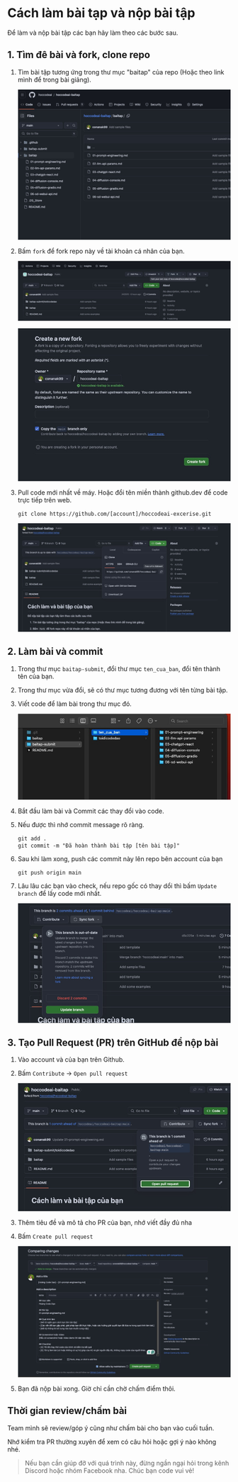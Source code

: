 # Cách làm bài tạp và nộp bài tập

Để làm và nộp bài tập các bạn hãy làm theo các bước sau.

## 1. Tìm đê bài và fork, clone repo

1. Tìm bài tập tương ứng trong thư mục "baitap" của repo (Hoặc theo link mình để trong bài giảng).

    ![Link bài tập](./images/baitap-1.jpg)

2. Bấm `fork` để fork repo này về tài khoản cá nhân của bạn.

    ![Fork](./images/fork-1.jpg)

    ![Fork](./images/fork-2.jpg)

3. Pull code mới nhất về máy. Hoặc đổi tên miền thành github.dev để code trực tiếp trên web.

    ```
    git clone https://github.com/[account]/hoccodeai-excerise.git
    ```

    ![Clone](./images/clone-1.jpg)



## 2. Làm bài và commit

1. Trong thư mục `baitap-submit`, đổi thư mục `ten_cua_ban`, đổi tên thành tên của bạn.
2. Trong thư mục vừa đổi, sẽ có thư mục tương đương với tên từng bài tập.
3. Viết code để làm bài trong thư mục đó.

    ![Clone](./images/clone-2.jpg)

4. Bắt đầu làm bài và Commit các thay đổi vào code.
5. Nếu được thì nhớ commit message rõ ràng.
    ```
    git add .
    git commit -m "Đã hoàn thành bài tập [tên bài tập]"
    ```

6. Sau khi làm xong, push các commit này lên repo bên account của bạn

    ```
    git push origin main
    ```

7. Lâu lâu các bạn vào check, nếu repo gốc có thay dổi thì bấm `Update branch` để lấy code mới nhất.

    ![Fork](./images/clone-3.jpg)

## 3. Tạo Pull Request (PR) trên GitHub để nộp bài

1. Vào account và của bạn trên Github.
2. Bấm `Contribute` -> `Open pull request`

    ![PR](./images/pull-1.jpg)

3. Thêm tiêu đề và mô tả cho PR của bạn, nhớ viết đầy đủ nha
4. Bấm `Create pull request`

    ![PR](./images/pull-2.jpg)

5. Bạn đã nộp bài xong. Giờ chỉ cần chờ chấm điểm thôi.

## Thời gian review/chấm bài
Team mình sẽ review/góp ý cũng như chấm bài cho bạn vào cuối tuần.

Nhớ kiểm tra PR thường xuyên để xem có câu hỏi hoặc gợi ý nào không nhé.

> Nếu bạn cần giúp đỡ với quá trình này, đừng ngần ngại hỏi trong kênh Discord hoặc nhóm Facebook nha. Chúc bạn code vui vẻ!
